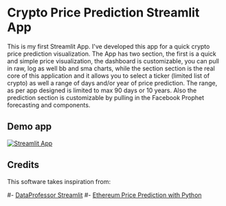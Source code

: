 # Crypto Price Prediction Streamlit App

This is my first Streamlit App. I've developed this app for a quick crypto price prediction visualization. The App has two section, the first is a quick and simple price visualization, the dashboard is customizable, 
you can pull in raw, log as well bb and sma charts, while the section section is the real core of this application and it allows you to select a ticker (limited list of crypto) as well a range of days and/or
year of price prediction. The range, as per app designed is limited to max 90 days or 10 years. Also the prediction section is customizable by pulling in the Facebook Prophet forecasting and components.

## Demo app

[![Streamlit App](https://static.streamlit.io/badges/streamlit_badge_black_white.svg)](https://cryptoshepherd-crypto-price-prediction-app-app-2w0hdx.streamlitapp.com/)

## Credits

This software takes inspiration from:

#- [DataProfessor Streamlit](https://github.com/dataprofessor/stock-app)
#- [Ethereum Price Prediction with Python](https://medium.com/bitgrit-data-science-publication/ethereum-price-prediction-with-python-3b3805e6e512)
